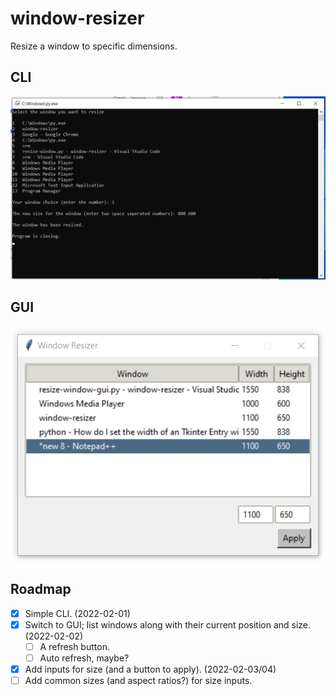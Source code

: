 # window-resizer

Resize a window to specific dimensions.

## CLI
![Screenshot of the CLI window](ss-cli.png)

## GUI
![Screenshot of the GUI window](ss-gui.png)

## Roadmap
- [x] Simple CLI. (2022-02-01)
- [x] Switch to GUI; list windows along with their current position and size. (2022-02-02)
    - [ ] A refresh button.
    - [ ] Auto refresh, maybe?
- [x] Add inputs for size (and a button to apply). (2022-02-03/04)
- [ ] Add common sizes (and aspect ratios?) for size inputs.